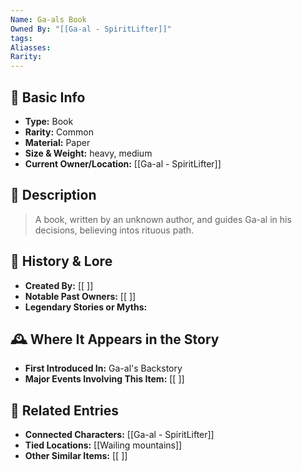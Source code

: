```yaml
---
Name: Ga-als Book
Owned By: "[[Ga-al - SpiritLifter]]"
tags: 
Aliasses: 
Rarity:
---
```

## 🏺 Basic Info
- **Type:** Book
- **Rarity:** Common
- **Material:**  Paper
- **Size & Weight:**  heavy, medium
- **Current Owner/Location:** [[Ga-al - SpiritLifter]]  

## 🔮 Description
> A book, written by an unknown author, and guides Ga-al in his decisions, believing intos rituous path. 

## 📖 History & Lore
- **Created By:** [[ ]]  
- **Notable Past Owners:** [[ ]]  
- **Legendary Stories or Myths:**  

## 🕰️ Where It Appears in the Story
- **First Introduced In:** Ga-al's Backstory
- **Major Events Involving This Item:** [[ ]]  

## 🔗 Related Entries
- **Connected Characters:** [[Ga-al - SpiritLifter]]  
- **Tied Locations:** [[Wailing mountains]]  
- **Other Similar Items:** [[ ]]  
